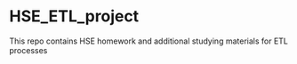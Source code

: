 # HSE_ETL_project
This repo contains HSE homework and additional studying materials for ETL processes
